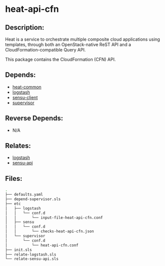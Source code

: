 # heat-api-cfn

## Description:

Heat is a service to orchestrate multiple composite cloud applications using templates, through both an OpenStack-native ReST API and a CloudFormation-compatible Query API.

This package contains the CloudFormation (CFN) API.

## Depends:

  -  [heat-common](/salt/heat-common)
  -  [logstash](/salt/logstash)
  -  [sensu-client](/salt/sensu-client)
  -  [supervisor](/salt/supervisor)

## Reverse Depends:

  -  N/A

## Relates:

  -  [logstash](/salt/logstash)
  -  [sensu-api](/salt/sensu-api)

## Files:

```bash
.
├── defaults.yaml
├── depend-supervisor.sls
├── etc
│   ├── logstash
│   │   └── conf.d
│   │       └── input-file-heat-api-cfn.conf
│   ├── sensu
│   │   └── conf.d
│   │       └── checks-heat-api-cfn.json
│   └── supervisor
│       └── conf.d
│           └── heat-api-cfn.conf
├── init.sls
├── relate-logstash.sls
└── relate-sensu-api.sls
```
